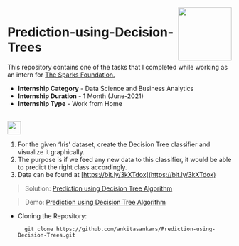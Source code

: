 <img align = right height = 120 width = 120 src = https://www.thesparksfoundationsingapore.org/images/logo_small.png>

# Prediction-using-Decision-Trees

This repository contains one of the tasks that I completed while working as an intern for [The Sparks Foundation.](https://www.thesparksfoundationsingapore.org/)
- **Internship Category** - Data Science and Business Analytics
- **Internship Duration** - 1 Month (June-2021)
- **Internship Type** - Work from Home
<br><br>
<img height="30" src="https://img.shields.io/badge/Prediction using Decision Tree Algorithm -Level  Intermediate-purple.svg?&style=for-the-badge&logo=TheSparksFoundation&logoColor=blue"/>
<br>

1. For the given ‘Iris’ dataset, create the Decision Tree classifier and visualize it graphically.
1. The purpose is if we feed any new data to this classifier, it would be able to predict the right class accordingly.
1. Data can be found at [https://bit.ly/3kXTdox](https://bit.ly/3kXTdox)

> Solution:
<a href="https://github.com/ankitasankars/Prediction-using-Decision-Trees/blob/main/Task_6__Decision_Tree.ipynb">Prediction using Decision Tree Algorithm </a>

> Demo:
<a href="https://youtu.be/vXA0CAcj6pA">Prediction using Decision Tree Algorithm</a>

- Cloning the Repository: 

        git clone https://github.com/ankitasankars/Prediction-using-Decision-Trees.git
